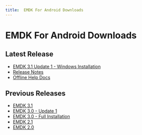 ```yaml
---
title:  EMDK For Android Downloads
---
```

# EMDK For Android Downloads
<!--
Please read the terms of this "End User License Agreement" (the "Agreement") carefully. The Agreement is a legal agreement between you (either an individual or a single entity) and Zebra Technologies International, LLC ("Zebra") for the Zebra computer software and/or firmware accompanying this End User License Agreement, and any associated media, printed materials and any "online" or electronic documentation (collectively, "Software"). By installing or using the Software, you agree to be bound by the terms of this Agreement. If you do not agree to the terms of this Agreement, you may not install or use the Software.

1. Grant of License. The Software is protected by copyright and other intellectual property laws and international treaties. The Software is licensed to you, and not sold, subject to the terms of this Agreement. Subject to the terms of this Agreement, Zebra hereby grants you a limited, personal, non-exclusive license during the term of this Agreement to use the Software solely and exclusively for your internal use for the operation of your associated Zebra printer(s) and for no other purpose. To the extent that any portion of the Software is provided to you in a manner that is designed to be installed by you, you may install one copy of the installable Software on one hard disk or other storage device for one printer, computer, workstation, terminal, or other digital electronic device, as applicable (an "Electronic Device"), and you may access and use that Software as installed on that Electronic Device so long as only one copy of such Software is in operation. If you are an organization rather than an individual, you may authorize personnel associated with your business to use the Software, but only one person at a time on one Electronic Device at a time. You agree not to duplicate or copy the Software, except that you may make one back-up copy for archive purposes. The primary user of the Electronic Device on which installable Software is installed may also make a copy for his or her exclusive use on a portable computer, so long as such Software is being used only on one Electronic Device at a time.

2. Storage/Network Use. In the alternative, you may install a copy of the Software on a storage device, such as a network server, used only to access and use the Software on your Electronic Devices over an internal network; however, you must acquire and dedicate a license for each separate Electronic Device on which the Software is accessed and used from the storage device. A license for the Software may not be shared or used concurrently on different Electronic Devices.

3. Documentation. If the Software contains documentation which is provided only in electronic form, you may print one copy of such electronic documentation. You may not copy the printed materials accompanying the Software.

4. Limitations of Reverse Engineering, Decompilation and Disassembly. You may not reverse engineer, decompile, or disassemble the Software, except and only to the extent that such activity is permitted by applicable law notwithstanding this limitation.

5. Transfer/Sublicense. You may not transfer, sublicense, distribute, rent, lease, supply, market or lend the Software to any other party.

6. Confidentiality. You acknowledge that the Software embodies confidential information owned by Zebra and/or its suppliers and licensors. To the extent you have access to any such information, you agree to use such information only for the authorized use of the Software. You further agree not to disclose such confidential information to any other party and to use at least the same degree of care to maintain the confidential nature of such information as you use to maintain the confidentiality of your own confidential information.

7. Intellectual Property. All title, copyrights and other intellectual property rights in and to the Software (including but not limited to copyrights, patents, trade secrets and trademarks) are owned by Zebra or its suppliers and licensors. You must maintain all copyright notices on all copies of the Software. All rights not expressly granted are reserved by Zebra. Without prejudice to any rights or remedies Zebra may have for your violation of this Software License, Zebra shall own all changes or modifications to the Software.

8. Termination. Without prejudice to any other rights or remedies Zebra may have, Zebra may terminate this Agreement if you fail to comply with the terms and conditions of this Agreement. Zebra may terminate this Agreement by offering you a superseding Agreement for the Software or any replacement or modified version of or upgrade to the Software and conditioning your continued use of the Software or such replacement, modified or upgraded version on your acceptance of such superseding Agreement. In addition, either party may terminate this Agreement at any time. Subject to the foregoing, termination shall be effective upon notice to the other party. In the event that this Agreement terminates for any reason, your license to use the Software will terminate, and you must immediately stop using the Software, destroy all copies of the Software and all of its component parts, and, upon request, provide an affidavit certifying your compliance with the foregoing. The provisions of Sections 4, 5, 6, 7, 12, 13, 14, 15, 16, 17, 18, 19 and 20 shall survive termination of this Agreement.

9. U.S. Government Restricted Rights. All Software provided to the U.S. Government pursuant to solicitations issued on or after December 1, 1995 is provided with the commercial rights and restrictions described elsewhere herein. All Software provided to the U.S. Government pursuant to solicitations issued prior to December 1, 1995 is provided with RESTRICTED RIGHTS as provided for in FAR, 48 CFR 52.227-19 (JUNE 1987) or DFARs, 48 CFR 252.227-7013 (OCT 1988), as applicable.

10. Export Restrictions. You agree that you will not export or re-export the Software, any part thereof, or any process or service that is the direct product of the Software (the foregoing collectively referred to as the "Restricted Components"), to any country, person or entity subject to U.S. export restrictions. You specifically agree not to export or re-export any of the Restricted Components: (i) to any country to which the U.S. has embargoed or restricted the export of goods or services, which currently include but are not necessarily limited to Cuba, Iran, Iraq, North Korea, Sudan and Syria, or to any national of any such country, wherever located, who intends to transmit or transport the Restricted Components back to such country; (ii) to any person or entity who you know or have reason to know will utilize the Restricted Components in the design, development or production of nuclear, chemical or biological weapons; or (iii) to any person or entity who has been prohibited from participating in U.S. export transactions by any federal agency of the U.S. government. You warrant and represent that neither the U.S. Commerce Department, Bureau of Export Administration nor any other U.S. federal agency has suspended, revoked or denied your export privileges. Contractor/Manufacturer is Zebra Technologies Corporation, 333 Corporate Woods Parkway, Vernon Hills, Illinois 60061.

11. Accessing Services Using the Software. Your use of any service accessible using the Software is not covered by this EULA and may be governed by separate terms of use, conditions or notices. Zebra and its suppliers and licensors hereby disclaim any such liability for any such services accessed.

12. Disclaimer. ZEBRA SUPPLIES THE SOFTWARE AS IS AND WITH ALL FAULTS AND DOES NOT MAKE ANY WARRANTIES WHATSOEVER, EXPRESS OR IMPLIED, INCLUDING BUT NOT LIMITED TO WARRANTIES CONCERNING THE SOFTWARE OR ANY APPLICATION, OPERATION OR USE THEREOF, THE OUTPUT OR THE DATA GENERATED BY THE OPERATION OR USE THEREOF, OR ANY SUPPORT SERVICES RENDERED WITH RESPECT THERETO. ZEBRA HEREBY EXCLUDES ALL IMPLIED WARRANTIES TO THE MAXIMUM EXTENT AUTHORIZED BY LAW, INCLUDING, SPECIFICALLY, ANY IMPLIED WARRANTY ARISING BY STATUTE OR OTHERWISE IN LAW OR FROM A COURSE OF DEALING OR USAGE OF TRADE, ALL IMPLIED WARRANTIES OF MERCHANTABILITY, OR OF MERCHANTABLE QUALITY, OR OF FITNESS FOR ANY PURPOSE, PARTICULAR, SPECIFIC OR OTHERWISE, OR OF TITLE, OR OF NONINFRINGEMENT. SOME JURISDICTIONS DO NOT ALLOW THE EXCLUSION OR LIMITATION OF IMPLIED WARRANTIES, SO THE ABOVE LIMITATION OR EXCLUSION MAY NOT APPLY TO YOU. WHEN THE IMPLIED WARRANTIES ARE NOT ALLOWED TO BE EXCLUDED IN THEIR ENTIRETY, THEY WILL BE LIMITED TO THE DURATION OF NINETY (90) DAYS. WITHOUT LIMITING THE GENERALITY OF THE FOREGOING, ZEBRA DOES NOT WARRANT THAT THE OPERATION OF THE SOFTWARE WILL BE UNINTERRUPTED OR ERROR FREE. TO THE EXTENT THAT THE SOFTWARE COVERED BY THIS EULA INCLUDES EMULATION LIBRARIES, SUCH EMULATION LIBRARIES DO NOT WORK 100% CORRECTLY OR COVER 100% OF THE FUNCTIONALITY OF THE PRINTER LANGUAGE BEING EMULATED, ARE OFFERED "AS IS" AND WITH ALL FAULTS, AND ALL THE DISCLAIMERS AND LIMITATIONS CONTAINED IN THIS PARAGRAPH AND THIS AGREEMENT APPLY TO SUCH EMULATION LIBRARIES.

13. Limitation of Liability and Damages. ZEBRA DOES NOT ASSUME RESPONSIBILITY FOR ANY SPECIFIC APPLICATION OF THE SOFTWARE OR FOR COMPATIBILITY WITH OTHER SOFTWARE OR EQUIPMENT. TO THE FULL EXTENT ALLOWED BY LAW, ZEBRA EXCLUDES FOR ITSELF AND ITS LICENSORS AND SUPPLIERS ANY LIABILITY FOR ANY DAMAGES, INCLUDING WITHOUT LIMITATION DIRECT, CONSEQUENTIAL, INCIDENTAL, INDIRECT, SPECIAL, EXEMPLARY OR PUNITIVE DAMAGES OF ANY KIND, OR FOR LOSS OF REVENUE OR PROFITS, LOSS OF BUSINESS, DAMAGE TO GOODWILL, LOSS OF INFORMATION OR DATA, OR OTHER FINANCIAL LOSS ARISING OUT OF OR IN CONNECTION WITH THE SALE, INSTALLATION, MAINTENANCE, USE, PERFORMANCE, FAILURE, OR INTERRUPTION OF ANY PRODUCTS, PARTS OR SOFTWARE, WHETHER BASED ON CONTRACT, TORT, NEGLIGENCE, STRICT LIABILITY OR OTHERWISE, EVEN IF ZEBRA OR ANY LICENSOR OR SUPPLIER HAS BEEN ADVISED OF THE POSSIBILITY OF SUCH DAMAGES. TO THE MAXIMUM EXTENT AUTHORIZED BY LAW, THIS DISCLAIMER OF LIABILITY FOR DAMAGES WILL NOT BE AFFECTED IF ANY REMEDY PROVIDED HEREIN SHALL FAIL OF ITS ESSENTIAL PURPOSE. SOME JURISDICTIONS DO NOT ALLOW THE EXCLUSION OR LIMITATION OF DIRECT, INCIDENTAL, CONSEQUENTIAL OR OTHER DAMAGES, SO THE ABOVE LIMITATION OR EXCLUSION MAY NOT APPLY TO YOU. WHEN LIABILITY FOR DAMAGES IS NOT ALLOWED TO BE LIMITED OR EXCLUDED IN ITS ENTIRETY, ZEBRA LIMITS ITS LIABILITY TO REPAIR, REPLACEMENT, OR, AT ZEBRA'S OPTION, REFUND OF THE PRICE OF THE SOFTWARE.

14. Zebra Suppliers and Licensors. Any release, disclaimer or limitation of Zebra's liability or damages pursuant to this Agreement shall be construed, in addition to Zebra's benefit, also to the benefit of Zebra's suppliers, licensors, employees, and contractors and, without limiting any other defenses that such suppliers, licensors, employees and contractors may have, you agree to release such parties from liability or damages in accordance with such release, disclaimer, or limitation of liability or damages to the same extent that such provisions apply to Zebra.

15. Governing Law. To the maximum extent permitted by law, the laws of the State of Illinois, U.S.A., without reference to its conflict of laws provisions, will apply to this Agreement. You irrevocably agree to submit to the exclusive jurisdiction and venue of the state or federal courts in the State of Illinois in the event of any litigation involving this Agreement or the Software. You agree that you shall not assert any claim that you are not subject to the jurisdiction of such courts, that the venue is improper, that the forum is inconvenient or any similar objection, claim or argument. Zebra may, in its sole discretion, choose to resolve any controversy or dispute between you and Zebra concerning this Agreement, or the existence, validity, breach or termination thereof, whether during or after the term by binding arbitration in accordance with the Commercial Arbitration Rules of the American Arbitration Association ("AAA"), as modified or supplemented under this Section 15, by providing notice to you. In the event that Zebra provides such notice, you hereby waive any right to institute a court or other dispute resolution proceeding with respect to such controversy or dispute and acknowledge arbitration in accordance with this Section 15 as the sole and exclusive means of resolving such controversy or dispute. The arbitration proceeding will take place in Chicago, Illinois and be conducted in the English language. The arbitration panel will consist of 3 arbitrators, one arbitrator appointed by each party and a third neutral arbitrator appointed by the two arbitrators designated by the parties. Any communication between a party and any arbitrator will be directed to the AAA for transmittal to the arbitrator. The parties expressly agree that the arbitrators will be empowered to, at either party's request, grant injunctive relief. The arbitral award will be the exclusive remedy of the parties for all claims, counterclaims, issues or accountings presented or pleaded to the arbitrators. Judgment upon the arbitral award may be entered in any court that has jurisdiction thereof. Any additional costs, fees or expenses incurred in enforcing the arbitral award will be charged against the party that resists its enforcement. Nothing in this Section will prevent Zebra from seeking interim injunctive relief against you or filing an action against you to collect unpaid and past due amounts in any court of competent jurisdiction.

16. Injunctive Relief. You acknowledge that, in the event you breach any provision of this Agreement, Zebra will not have an adequate remedy in money or damages. Zebra shall therefore be entitled to obtain an injunction against such breach from any court of competent jurisdiction immediately upon request without posting bond. Zebra's right to obtain injunctive relief shall not limit its right to seek further remedies.

17. Entire Agreement. This Agreement constitutes the entire understanding and agreement of the parties and supersedes any and all prior or contemporaneous representations, understandings and agreements between the parties with respect to the subject matter of this Agreement. If any provision of this Agreement is held invalid, the remainder of this Agreement shall continue in full force and effect.

18. Assignment. You may not assign this Agreement or any of your rights or obligations hereunder (by operation of law or otherwise) without the prior written consent of Zebra. Zebra may assign this Agreement and its rights and obligations without your consent. Subject to the foregoing, this Agreement shall be binding upon and inure to the benefit of the parties to it and their respective legal representatives, successors and permitted assigns.

19. Modification. No modification of this Agreement shall be binding unless it is in writing and is signed by an authorized representative of the party against whom enforcement of the modification is sought.

20. Waiver. The failure by a party to exercise any right hereunder shall not operate as a waiver of such party's right to exercise such right or any other right in the future.
-->

## Latest Release
<ul>
<li><a href='https://s3.amazonaws.com/emdk/EMDK-A-030109-UP1B.exe'>EMDK 3.1 Update 1 - Windows Installation</a></li>
<li><a href="https://s3.amazonaws.com/emdk/ReleaseNotesEMDKforAndroidv3.1.html">Release Notes</a></li>

<li><a href='https://s3.amazonaws.com/emdk/EMDK.Docs.Latest.zip'>Offline Help Docs</a></li>

</ul>

## Previous Releases
<ul>
<li><a href='https://atgsupportcentral.motorolasolutions.com/ewa/pub/getFile.do?fileName=ssi/emb/downloads/EMDK-A-030109.exe'>EMDK 3.1</a></li>
<li><a href='https://atgsupportcentral.motorolasolutions.com/ewa/pub/getFile.do?fileName=ssi/emb/downloads/EMDK-A-030004-UP1B.exe'>EMDK 3.0 - Update 1</a></li>
<li><a href='https://atgsupportcentral.motorolasolutions.com/ewa/pub/getFile.do?fileName=ssi/emb/downloads/EMDK-A-030004.exe'>EMDK 3.0 - Full Installation</a></li>
<li><a href="https://atgsupportcentral.motorolasolutions.com/ewa/pub/getFile.do?fileName=ssi/emb/downloads/EMDK-A-020104.exe">EMDK 2.1</a></li>
<li><a href="https://atgsupportcentral.motorolasolutions.com/ewa/pub/getFile.do?fileName=ssi/emb/downloads/EMDK-A-020004.exe">EMDK 2.0</a></li>
</ul>
